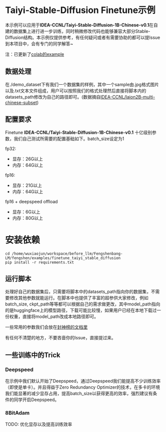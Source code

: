 # Taiyi-Stable-Diffusion Finetune示例

本示例可以应用于**IDEA-CCNL/Taiyi-Stable-Diffusion-1B-Chinese-v0.1**在自建的数据集上进行进一步训练，同时稍微修改代码也能够兼容大部分Stable-Diffusion结构。本示例仅提供参考，有任何疑问或者有需要协助的都可以提Issue到本项目中，会有专门的同学解答~

注：已更新了[colab的example](https://github.com/IDEA-CCNL/Fengshenbang-LM/blob/main/fengshen/examples/finetune_taiyi_stable_diffusion/finetune_taiyi_stable_diffusion_example.ipynb)

## 数据处理

在./demo_dataset下有我们一个数据集的样例，其中一个sample由.jpg格式图片以及.txt文本文件组成，用户可以按照我们的格式处理然后直接将脚本内的datasets_path修改为自己的路径即可。(数据摘自[IDEA-CCNL/laion2B-multi-chinese-subset](https://huggingface.co/datasets/IDEA-CCNL/laion2B-multi-chinese-subset))

## 配置要求

Finetune **IDEA-CCNL/Taiyi-Stable-Diffusion-1B-Chinese-v0.1** 十亿级别参数，我们自己测试所需要的配置基础如下。batch_size设定为1

fp32:

- 显存：26G以上
- 内存：64G以上

fp16:

- 显存：21G以上
- 内存：64G以上

fp16 + deepspeed offload

- 显存：6G以上
- 内存：80G以上

# 安装依赖
```shell
cd /home/wuxiaojun/workspace/before_llm/Fengshenbang-LM/fengshen/examples/finetune_taiyi_stable_diffusion
pip install -r requirements.txt
```

## 运行脚本

处理好自己的数据集后，只需要将脚本中的datasets_path指向你的数据集，不需要修改其他参数就能运行。在脚本中也提供了丰富的超参供大家修改，例如batch_size, ckpt_path等等都可以根据自己的需求做更改，其中model_path指向的是huggingface上的模型路径，下载可能比较慢，如果用户已经在本地下载过一份权重，直接将model_path改成本地路径即可。

一些常用的参数我们会放在[封神榜的文档里](https://fengshenbang-doc.readthedocs.io/zh/latest/docs/%E5%B0%81%E7%A5%9E%E6%A1%86%E6%9E%B6/%E5%8F%82%E6%95%B0%E7%AE%A1%E7%90%86.html)

有任何不清楚的地方，不要吝啬你的Issue，直接提过来。

## 一些训练中的Trick

### Deepspeed

在示例中我们默认开始了Deepspeed，通过Deepspeed我们能提高不少训练效率（即使是单卡）。并且得益于Zero Redundancy Optimizer的技术，在多卡的环境我们能显著的减少显存占用，提高batch_size以获得更高的效率，强烈建议有条件的同学开启Deepspeed。

### 8BitAdam

TODO: 优化显存以及提高训练效率
